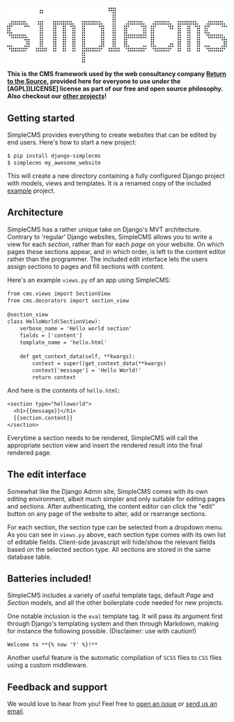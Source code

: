 ![SimpleCMS](logo.gif)

**This is the CMS framework used by the web consultancy company
  [Return to the Source](https://rtts.eu/), provided here for everyone
  to use under the [AGPL])LICENSE] license as part of our free and
  open source philosophy. Also checkout our [other projects](../)!**

## Getting started

SimpleCMS provides everything to create websites that can be edited by
end users. Here's how to start a new project:

    $ pip install django-simplecms
    $ simplecms my_awesome_website

This will create a new directory containing a fully configured Django
project with models, views and templates. It is a renamed copy of the
included [example](example) project.

## Architecture

SimpleCMS has a rather unique take on Django's MVT architecture.
Contrary to 'regular' Django websites, SimpleCMS allows you to write a
view for each *section*, rather than for each *page* on your website.
On which pages these sections appear, and in which order, is left to
the content editor rather than the programmer. The included edit
interface lets the users assign sections to pages and fill sections
with content.

Here's an example `views.py` of an app using SimpleCMS:

    from cms.views import SectionView
    from cms.decorators import section_view

    @section_view
    class HelloWorld(SectionView):
        verbose_name = 'Hello world section'
        fields = ['content']
        template_name = 'hello.html'

        def get_context_data(self, **kwargs):
            context = super()get_context_data(**kwargs)
            context['message'] = 'Hello World!'
            return context

And here is the contents of `hello.html`:

    <section type="helloworld">
      <h1>{{message}}</h1>
      {{section.content}}
    </section>

Everytime a section needs to be rendered, SimpleCMS will call the
appropriate section view and insert the rendered result into the final
rendered page.

## The edit interface

Somewhat like the Django Admin site, SimpleCMS comes with its own
editing environment, albeit much simpler and only suitable for editing
pages and sections. After authenticating, the content editor can click
the "edit" button on any page of the website to alter, add or
rearrange sections.

For each section, the section type can be selected from a dropdown
menu. As you can see in `views.py` above, each section type comes with
its own list of editable fields. Client-side javascript will hide/show
the relevant fields based on the selected section type. All sections
are stored in the same database table.

## Batteries included!

SimpleCMS includes a variety of useful template tags, default *Page*
and *Section* models, and all the other boilerplate code needed for
new projects.

One notable inclusion is the `eval` template tag. It will pass its
argument first through Django's templating system and then through
Markdown, making for instance the following possible. (Disclaimer: use
with caution!)

    Welcome to **{% now 'Y' %}!**

Another useful feature is the automatic compilation of `SCSS` files to
`CSS` files using a custom middleware.

## Feedback and support

We would love to hear from you! Feel free to [open an issue](issues)
or [send us an email](mailto:jj+cms@rtts.eu).
